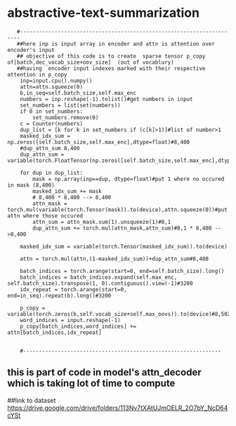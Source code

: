 # abstractive-text-summarization


       #----------------------------------------------------------------------
       ##here inp is input array in encoder and attn is attention over encoder's input
       ## objective of this code is to create  sparse tensor p_copy of[batch,dec_vocab_size+oov_size]  (out of vocablury)
       ##having  encoder input indexes marked with their respective  attention in p_copy
        inp=input.cpu().numpy()
        attn=attn.squeeze(0)
        b,in_seq=self.batch_size,self.max_enc
        numbers = inp.reshape(-1).tolist()#get numbers in input
        set_numbers = list(set(numbers))
        if 0 in set_numbers:
            set_numbers.remove(0)
        c = Counter(numbers)
        dup_list = [k for k in set_numbers if (c[k]>1)]#list of number>1
        masked_idx_sum = np.zeros([self.batch_size,self.max_enc],dtype=float)#8,400
        #dup_attn_sum 8,400
        dup_attn_sum = variable(torch.FloatTensor(np.zeros([self.batch_size,self.max_enc],dtype=float))).to(device)

        for dup in dup_list:
            mask = np.array(inp==dup, dtype=float)#put 1 where no occured in mask (8,400)
            masked_idx_sum += mask
            # 8,400 * 8,400 --> 8,400
            attn_mask = torch.mul(variable(torch.Tensor(mask)).to(device),attn.squeeze(0))#put attn where those occured    
            attn_sum = attn_mask.sum(1).unsqueeze(1)#8,1
            dup_attn_sum += torch.mul(attn_mask,attn_sum)#8,1 * 8,400 -->8,400

        masked_idx_sum = variable(torch.Tensor(masked_idx_sum)).to(device)    

        attn = torch.mul(attn,(1-masked_idx_sum))+dup_attn_sum#8,400

        batch_indices = torch.arange(start=0, end=self.batch_size).long()
        batch_indices = batch_indices.expand(self.max_enc, self.batch_size).transpose(1, 0).contiguous().view(-1)#3200
        idx_repeat = torch.arange(start=0, end=in_seq).repeat(b).long()#3200

        p_copy = variable(torch.zeros(b,self.vocab_size+self.max_oovs)).to(device)#8,50200
        word_indices = input.reshape(-1)
        p_copy[batch_indices,word_indices] += attn[batch_indices,idx_repeat]
        
        
        #---------------------------------------------------------------
  ## this is part of code in model's attn_decoder which is taking lot of time to compute 
  
  ##link to dataset 
  https://drive.google.com/drive/folders/113Nv7tXAtUJmOELR_2O7bY_NcD64cYSt
  
